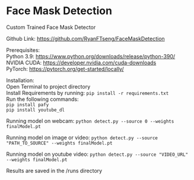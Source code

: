 # Face Mask Detection  
Custom Trained Face Mask Detector 

Github Link: https://github.com/RyanFTseng/FaceMaskDetection  
  
Prerequisites:  
   Python 3.9: https://www.python.org/downloads/release/python-390/  
   NVIDIA CUDA: https://developer.nvidia.com/cuda-downloads  
   PyTorch: https://pytorch.org/get-started/locally/  
  
Installation:  
Open Terminal to project directory  
Install Requirements by running: `pip install -r requirements.txt`  
Run the following commands:  
 `pip install pafy`  
 `pip install youtube_dl`  
  
Running model on webcam:
`python detect.py --source 0 --weights finalModel.pt`

Running model on image or video:
`python detect.py --source "PATH_TO_SOURCE" --weights finalModel.pt`

Running model on youtube video:
`python detect.py --source "VIDEO_URL" --weights finalModel.pt`

Results are saved in the /runs directory
